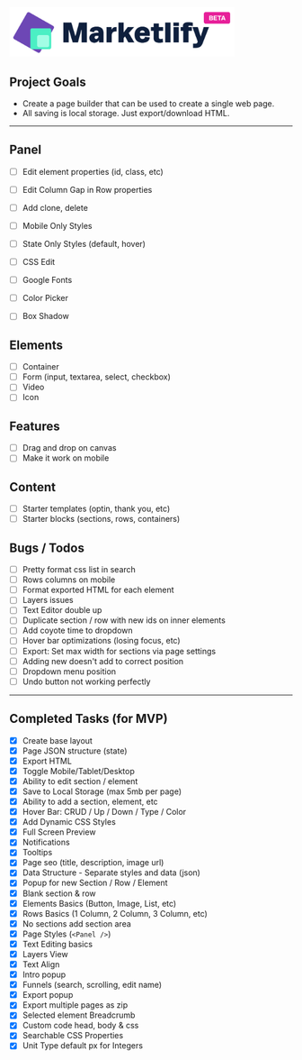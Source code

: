 <img src="/public/images/logo.png" width="400" />

## Project Goals

- Create a page builder that can be used to create a single web page.
- All saving is local storage. Just export/download HTML.

---

## Panel

- [ ] Edit element properties (id, class, etc)
- [ ] Edit Column Gap in Row properties

- [ ] Add clone, delete
- [ ] Mobile Only Styles
- [ ] State Only Styles (default, hover)

- [ ] CSS Edit
- [ ] Google Fonts
- [ ] Color Picker
- [ ] Box Shadow

## Elements

- [ ] Container
- [ ] Form (input, textarea, select, checkbox)
- [ ] Video
- [ ] Icon

## Features

- [ ] Drag and drop on canvas
- [ ] Make it work on mobile

## Content

- [ ] Starter templates (optin, thank you, etc)
- [ ] Starter blocks (sections, rows, containers)

## Bugs / Todos

- [ ] Pretty format css list in search
- [ ] Rows columns on mobile
- [ ] Format exported HTML for each element
- [ ] Layers issues
- [ ] Text Editor double up
- [ ] Duplicate section / row with new ids on inner elements
- [ ] Add coyote time to dropdown
- [ ] Hover bar optimizations (losing focus, etc)
- [ ] Export: Set max width for sections via page settings
- [ ] Adding new doesn't add to correct position
- [ ] Dropdown menu position
- [ ] Undo button not working perfectly

---

## Completed Tasks (for MVP)

- [x] Create base layout
- [x] Page JSON structure (state)
- [x] Export HTML
- [x] Toggle Mobile/Tablet/Desktop
- [x] Ability to edit section / element
- [x] Save to Local Storage (max 5mb per page)
- [x] Ability to add a section, element, etc
- [x] Hover Bar: CRUD / Up / Down / Type / Color
- [x] Add Dynamic CSS Styles
- [x] Full Screen Preview
- [x] Notifications
- [x] Tooltips
- [x] Page seo (title, description, image url)
- [x] Data Structure - Separate styles and data (json)
- [x] Popup for new Section / Row / Element
- [x] Blank section & row
- [x] Elements Basics (Button, Image, List, etc)
- [x] Rows Basics (1 Column, 2 Column, 3 Column, etc)
- [x] No sections add section area
- [x] Page Styles (`<Panel />`)
- [x] Text Editing basics
- [x] Layers View
- [x] Text Align
- [x] Intro popup
- [x] Funnels (search, scrolling, edit name)
- [x] Export popup
- [x] Export multiple pages as zip
- [x] Selected element Breadcrumb
- [x] Custom code head, body & css
- [x] Searchable CSS Properties
- [x] Unit Type default px for Integers

